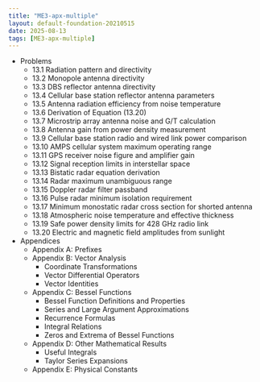 ```yaml
---
title: "ME3-apx-multiple"
layout: default-foundation-20210515
date: 2025-08-13
tags: [ME3-apx-multiple]
---
```


- Problems  
  - 13.1 Radiation pattern and directivity  
  - 13.2 Monopole antenna directivity  
  - 13.3 DBS reflector antenna directivity  
  - 13.4 Cellular base station reflector antenna parameters  
  - 13.5 Antenna radiation efficiency from noise temperature  
  - 13.6 Derivation of Equation (13.20)  
  - 13.7 Microstrip array antenna noise and G/T calculation  
  - 13.8 Antenna gain from power density measurement  
  - 13.9 Cellular base station radio and wired link power comparison  
  - 13.10 AMPS cellular system maximum operating range  
  - 13.11 GPS receiver noise figure and amplifier gain  
  - 13.12 Signal reception limits in interstellar space  
  - 13.13 Bistatic radar equation derivation  
  - 13.14 Radar maximum unambiguous range  
  - 13.15 Doppler radar filter passband  
  - 13.16 Pulse radar minimum isolation requirement  
  - 13.17 Minimum monostatic radar cross section for shorted antenna  
  - 13.18 Atmospheric noise temperature and effective thickness  
  - 13.19 Safe power density limits for 428 GHz radio link  
  - 13.20 Electric and magnetic field amplitudes from sunlight  
- Appendices  
  - Appendix A: Prefixes  
  - Appendix B: Vector Analysis  
    - Coordinate Transformations  
    - Vector Differential Operators  
    - Vector Identities  
  - Appendix C: Bessel Functions  
    - Bessel Function Definitions and Properties  
    - Series and Large Argument Approximations  
    - Recurrence Formulas  
    - Integral Relations  
    - Zeros and Extrema of Bessel Functions  
  - Appendix D: Other Mathematical Results  
    - Useful Integrals  
    - Taylor Series Expansions  
  - Appendix E: Physical Constants
